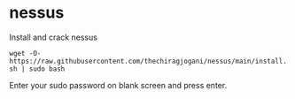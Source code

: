 # nessus
Install and crack nessus

`wget -O- https://raw.githubusercontent.com/thechiragjogani/nessus/main/install.sh | sudo bash`

Enter your sudo password on blank screen and press enter.
